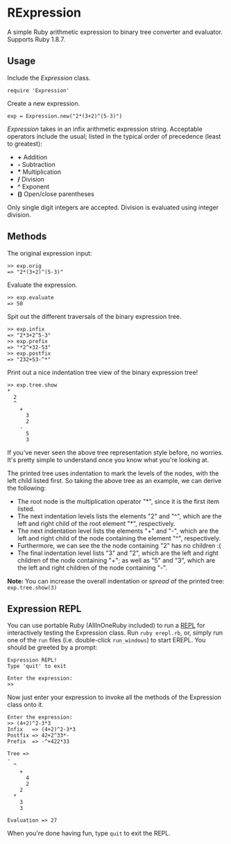 # RExpression
A simple Ruby arithmetic expression to binary tree converter and evaluator.
Supports Ruby 1.8.7.

## Usage

Include the _Expression_ class.
  
    require 'Expression'

Create a new expression.
  
    exp = Expression.new("2*(3+2)^(5-3)")

_Expression_ takes in an infix arithmetic expression string. Acceptable operators
include the usual; listed in the typical order of precedence (least to greatest):

  *  __+__    Addition
  *  __-__    Subtraction
  *  __*__    Multiplication
  *  __/__    Division
  *  __^__    Exponent
  *  __()__   Open/close parentheses

Only single digit integers are accepted. Division is evaluated using integer division.

## Methods

The original expression input:

    >> exp.orig
    => "2*(3+2)^(5-3)"

Evaluate the expression.

    >> exp.evaluate
    => 50

Spit out the different traversals of the binary expression tree.

    >> exp.infix
    => "2*3+2^5-3"
    >> exp.prefix
    => "*2^+32-53"
    >> exp.postfix
    => "232+53-^*"

Print out a nice indentation tree view of the binary expression tree!

    >> exp.tree.show
    *
      2
      ^
        +
          3
          2
        -
          5
          3

If you've never seen the above tree representation style before, no worries. It's pretty simple to understand once you know what you're looking at.

The printed tree uses indentation to mark the levels of the nodes, with the left child 
listed first. So taking the above tree as an example, we can derive the following:

*   The root node is the multiplication operator "*", since it is the first item listed.
*   The next indentation levels lists the elements "2" and "^", which are the left and right child of the root element "*", respectively.
*   The next indentation level lists the elements "+" and "-", which are the left and right child of the node containing the element "^", respectively.
*   Furthermore, we can see the the node containing "2" has no children :(
*   The final indentation level lists "3" and "2", which are the left and right children of the node containing "+"; as well as "5" and "3", which are the left and right children of the node containing "-".

__Note:__ You can increase the overall indentation or _spread_ of the printed tree: `exp.tree.show(3)`

## Expression REPL

You can use portable Ruby (AllInOneRuby included) to run a [REPL](http://en.wikipedia.org/wiki/Read%E2%80%93eval%E2%80%93print_loop "Read-Eval-Print Loop") for interactively testing the 
Expression class. Run `ruby erepl.rb`, or, simply run one of the `run` files (i.e. double-click `run_windows`) to 
start EREPL. You should be greeted by a prompt:

    Expression REPL!
    Type 'quit' to exit
    
    Enter the expression:
    >> 

Now just enter your expression to invoke all the methods of the Expression class onto it.

    Enter the expression:
    >> (4+2)^2-3*3   
    Infix   => (4+2)^2-3*3
    Postfix => 42+2^33*-
    Prefix  => -^+422*33
    
    Tree =>
    -
      ^
        +
          4
          2
        2
      *
        3
        3
    
    Evaluation => 27

When you're done having fun, type `quit` to exit the REPL.
